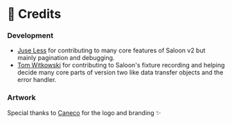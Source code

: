 # 🤗 Credits

### Development

* [Juse Less](https://github.com/juse-less) for contributing to many core features of Saloon v2 but mainly pagination and debugging.
* [Tom Witkowski](https://github.com/Gummibeer) for contributing to Saloon's fixture recording and helping decide many core parts of version two like data transfer objects and the error handler.

### Artwork

Special thanks to [Caneco](https://twitter.com/caneco) for the logo and branding ✨
